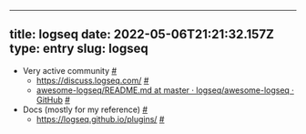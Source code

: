 
---
title: logseq 
date: 2022-05-06T21:21:32.157Z
type: entry
slug: logseq
---
* Very active community [#](#627a64fa-4b11-46e6-85aa-dde859b62aa3)<a name="627a64fa-4b11-46e6-85aa-dde859b62aa3"></a>
  * https://discuss.logseq.com/ [#](#627a64fa-a9cb-440e-994b-78d40ef0f445)<a name="627a64fa-a9cb-440e-994b-78d40ef0f445"></a>
  * [awesome-logseq/README.md at master · logseq/awesome-logseq · GitHub](https://github.com/logseq/awesome-logseq/blob/master/README.md) [#](#627a64fa-265f-4656-94df-be1a408ed3e7)<a name="627a64fa-265f-4656-94df-be1a408ed3e7"></a>
* Docs (mostly for my reference) [#](#627a64fa-e2ba-4fab-bd1d-a7c11a16c981)<a name="627a64fa-e2ba-4fab-bd1d-a7c11a16c981"></a>
  * https://logseq.github.io/plugins/ [#](#627a64fa-5d41-44e6-be11-db3eafc12595)<a name="627a64fa-5d41-44e6-be11-db3eafc12595"></a>

